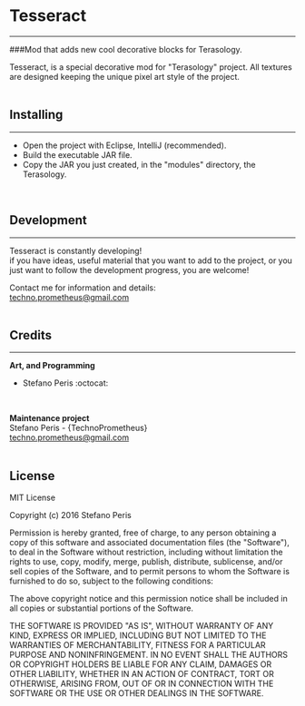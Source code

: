 # Tesseract
-------------
###Mod that adds new cool decorative blocks for Terasology.

Tesseract, is a special decorative mod for "Terasology" project. All textures are designed keeping the unique pixel art style of the project.<br>
<br>

## Installing
-------------

- Open the project with Eclipse, IntelliJ (recommended).
- Build the executable JAR file.
- Copy the JAR you just created, in the "modules" directory, the Terasology.<br>
<br>

## Development
-------------

Tesseract is constantly developing!
<br>
if you have ideas, useful material that you want to add to the project,
or you just want to follow the development progress, you are welcome!<br>

Contact me for information and details:
<br>
techno.prometheus@gmail.com<br>
<br>

## Credits
-------

**Art, and Programming**
<br>
- Stefano Peris :octocat:<br>
<br>

**Maintenance project**
<br>
Stefano Peris - {TechnoPrometheus}
<br>
techno.prometheus@gmail.com<br>
<br>

## License

MIT License

Copyright (c) 2016 Stefano Peris

Permission is hereby granted, free of charge, to any person obtaining a copy
of this software and associated documentation files (the "Software"), to deal
in the Software without restriction, including without limitation the rights
to use, copy, modify, merge, publish, distribute, sublicense, and/or sell
copies of the Software, and to permit persons to whom the Software is
furnished to do so, subject to the following conditions:

The above copyright notice and this permission notice shall be included in all
copies or substantial portions of the Software.

THE SOFTWARE IS PROVIDED "AS IS", WITHOUT WARRANTY OF ANY KIND, EXPRESS OR
IMPLIED, INCLUDING BUT NOT LIMITED TO THE WARRANTIES OF MERCHANTABILITY,
FITNESS FOR A PARTICULAR PURPOSE AND NONINFRINGEMENT. IN NO EVENT SHALL THE
AUTHORS OR COPYRIGHT HOLDERS BE LIABLE FOR ANY CLAIM, DAMAGES OR OTHER
LIABILITY, WHETHER IN AN ACTION OF CONTRACT, TORT OR OTHERWISE, ARISING FROM,
OUT OF OR IN CONNECTION WITH THE SOFTWARE OR THE USE OR OTHER DEALINGS IN THE
SOFTWARE.
<br>
